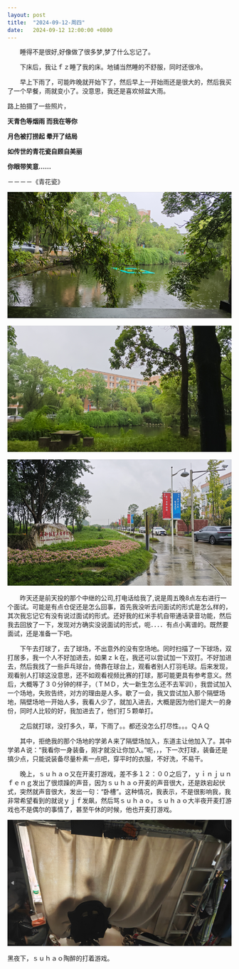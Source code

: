 ```yaml
---
layout: post
title:  "2024-09-12-周四"
date:   2024-09-12 12:00:00 +0800 
---
```




　　睡得不是很好,好像做了很多梦,梦了什么忘记了。

　　下床后，我让ｆｚ睡了我的床。地铺当然睡的不舒服，同时还很冷。

　　早上下雨了，可能昨晚就开始下了，然后早上一开始雨还是很大的，然后我买了一个早餐，雨就变小了。没意思，我还是喜欢倾盆大雨。



路上拍摄了一些照片，

**天青色等烟雨 而我在等你**

**月色被打捞起 晕开了结局**

**如传世的青花瓷自顾自美丽**

**你眼带笑意……**

－－－－《青花瓷》

![image-20240912101034512](https://raw.githubusercontent.com/i1oveyou/2024-year/master/_posts/09.September/img/image-20240912101034512.png)

![image-20240912101040525](https://raw.githubusercontent.com/i1oveyou/2024-year/master/_posts/09.September/img/image-20240912101040525.png)

![image-20240912101048852](https://raw.githubusercontent.com/i1oveyou/2024-year/master/_posts/09.September/img/image-20240912101048852.png)



　　昨天还是前天投的那个中继的公司,打电话给我了,说是周五晚8点左右进行一个面试。可能是有点仓促还是怎么回事，首先我没听去问面试的形式是怎么样的，其次我忘记它有没有说过面试的形式。还好我的红米手机自带通话录音功能，然后我去回放了一下，发现对方确实没说面试的形式，呃．．．．有点小离谱的。既然要面试，还是准备一下吧。

　　下午去打球了，去了球场，不出意外的没有空场地。同时扫描了一下球场，双打居多，我一个人不好加进去，如果ｚｋ在，我还可以尝试加一下双打。不好加进去，然后我找了一些乒乓球台，倚靠在球台上，观看者别人打羽毛球。后来发现，观看别人打球这没意思，还不如观看视频比赛的打球，那可能更具有参考意义。然后，大概等了３０分钟的样子，（ＴＭＤ，大一新生怎么还不去军训），我尝试加入一个场地，失败告终，对方的理由是人多。歇了一会，我又尝试加入那个隔壁场地，隔壁场地一开始人多，我看人少了，就加入进去，大概是因为他们是大一的身份，同时人比较的好，我加进去了，他们打５颗单打。

　　之后就打球，没打多久，草，下雨了。。都还没怎么打尽性。。。ＱＡＱ

　　其中，拒绝我的那个场地的学弟Ａ来了隔壁场加入，东道主让他加入了。其中学弟Ａ说：“我看你一身装备，刚才就没让你加入。”呃，，，下一次打球，装备还是搞少点，只能说装备尽量朴素一点吧，穿平时的衣服，不好洗，不易干。

　　晚上，ｓｕｈａｏ又在开麦打游戏，差不多１２：００之后了，ｙｉｎｊｕｎｆｅｎｇ发出了很烦躁的声音，因为ｓｕｈａｏ开麦的声音很大，还是跌宕起伏式，突然就声音很大，发出一句：“卧槽”。这种情况，我表示，不是很影响我，我非常希望看到的就说ｙｊｆ发飙，然后骂ｓｕｈａｏ。ｓｕｈａｏ大半夜开麦打游戏也不是偶尔的事情了，甚至午休的时候，他也开麦打游戏。

![image-20240913100209669](https://raw.githubusercontent.com/i1oveyou/2024-year/master/_posts/09.September/img/image-20240913100209669.png)

黑夜下，ｓｕｈａｏ陶醉的打着游戏。